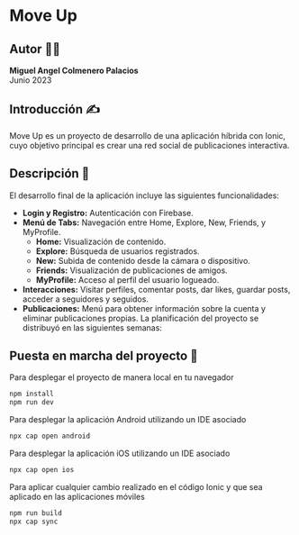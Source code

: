 # Move Up

## Autor 👨‍💻
**Miguel Angel Colmenero Palacios**  
Junio 2023

## Introducción ✍️
Move Up es un proyecto de desarrollo de una aplicación híbrida con Ionic, cuyo objetivo principal es crear una red social de publicaciones interactiva.

## Descripción 📝
El desarrollo final de la aplicación incluye las siguientes funcionalidades:
- **Login y Registro:** Autenticación con Firebase.
- **Menú de Tabs:** Navegación entre Home, Explore, New, Friends, y MyProfile.
  - **Home:** Visualización de contenido.
  - **Explore:** Búsqueda de usuarios registrados.
  - **New:** Subida de contenido desde la cámara o dispositivo.
  - **Friends:** Visualización de publicaciones de amigos.
  - **MyProfile:** Acceso al perfil del usuario logueado.
- **Interacciones:** Visitar perfiles, comentar posts, dar likes, guardar posts, acceder a seguidores y seguidos.
- **Publicaciones:** Menú para obtener información sobre la cuenta y eliminar publicaciones propias.
La planificación del proyecto se distribuyó en las siguientes semanas:

## Puesta en marcha del proyecto 🚀
Para desplegar el proyecto de manera local en tu navegador
```bash
npm install
npm run dev
```

Para desplegar la aplicación Android utilizando un IDE asociado
```bash
npx cap open android
```

Para desplegar la aplicación iOS utilizando un IDE asociado
```bash
npx cap open ios
```

Para aplicar cualquier cambio realizado en el código Ionic y que sea aplicado en las aplicaciones móviles
```bash
npm run build
npx cap sync
```